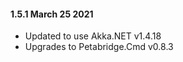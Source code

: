 #### 1.5.1 March 25 2021 ####
* Updated to use Akka.NET v1.4.18
* Upgrades to Petabridge.Cmd v0.8.3
